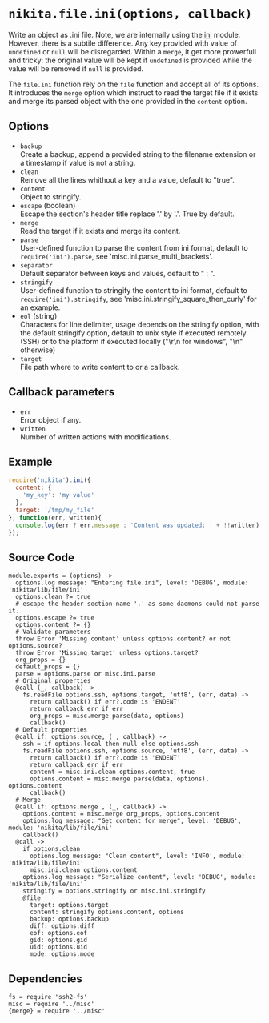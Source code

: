 
# `nikita.file.ini(options, callback)`

Write an object as .ini file. Note, we are internally using the [ini] module.
However, there is a subtile difference. Any key provided with value of 
`undefined` or `null` will be disregarded. Within a `merge`, it get more
prowerfull and tricky: the original value will be kept if `undefined` is
provided while the value will be removed if `null` is provided.

The `file.ini` function rely on the `file` function and accept all of its
options. It introduces the `merge` option which instruct to read the
target file if it exists and merge its parsed object with the one
provided in the `content` option.

## Options   

* `backup`   
  Create a backup, append a provided string to the filename extension or a
  timestamp if value is not a string.   
* `clean`   
  Remove all the lines whithout a key and a value, default to "true".   
* `content`   
  Object to stringify.   
* `escape` (boolean)   
  Escape the section's header title replace '.' by '\.'. True by default.
* `merge`   
  Read the target if it exists and merge its content.   
* `parse`   
  User-defined function to parse the content from ini format, default to
  `require('ini').parse`, see 'misc.ini.parse_multi_brackets'.   
* `separator`   
  Default separator between keys and values, default to " : ".   
* `stringify`   
  User-defined function to stringify the content to ini format, default to
  `require('ini').stringify`, see 'misc.ini.stringify_square_then_curly' for
  an example.   
* `eol` (string)   
  Characters for line delimiter, usage depends on the stringify option, with 
  the default stringify option, default to unix style if executed remotely 
  (SSH) or to the platform if executed locally ("\r\n for windows", 
  "\n" otherwise)
* `target`   
  File path where to write content to or a callback.   

## Callback parameters

* `err`   
  Error object if any.   
* `written`   
  Number of written actions with modifications.   

## Example

```js
require('nikita').ini({
  content: {
    'my_key': 'my value'
  },
  target: '/tmp/my_file'
}, function(err, written){
  console.log(err ? err.message : 'Content was updated: ' + !!written);
});
```

## Source Code

    module.exports = (options) ->
      options.log message: "Entering file.ini", level: 'DEBUG', module: 'nikita/lib/file/ini'
      options.clean ?= true
      # escape the header section name '.' as some daemons could not parse it.
      options.escape ?= true
      options.content ?= {}
      # Validate parameters
      throw Error 'Missing content' unless options.content? or not options.source?
      throw Error 'Missing target' unless options.target?
      org_props = {}
      default_props = {}
      parse = options.parse or misc.ini.parse
      # Original properties
      @call (_, callback) ->
        fs.readFile options.ssh, options.target, 'utf8', (err, data) ->
          return callback() if err?.code is 'ENOENT'
          return callback err if err
          org_props = misc.merge parse(data, options)
          callback()
      # Default properties
      @call if: options.source, (_, callback) ->
        ssh = if options.local then null else options.ssh
        fs.readFile options.ssh, options.source, 'utf8', (err, data) ->
          return callback() if err?.code is 'ENOENT'
          return callback err if err
          content = misc.ini.clean options.content, true
          options.content = misc.merge parse(data, options), options.content
          callback()
      # Merge
      @call if: options.merge , (_, callback) ->
        options.content = misc.merge org_props, options.content
        options.log message: "Get content for merge", level: 'DEBUG', module: 'nikita/lib/file/ini'
        callback()
      @call ->
        if options.clean
          options.log message: "Clean content", level: 'INFO', module: 'nikita/lib/file/ini'
          misc.ini.clean options.content
        options.log message: "Serialize content", level: 'DEBUG', module: 'nikita/lib/file/ini'
        stringify = options.stringify or misc.ini.stringify
        @file
          target: options.target
          content: stringify options.content, options
          backup: options.backup
          diff: options.diff
          eof: options.eof
          gid: options.gid
          uid: options.uid
          mode: options.mode

## Dependencies

    fs = require 'ssh2-fs'
    misc = require '../misc'
    {merge} = require '../misc'

[ini]: https://github.com/isaacs/ini
